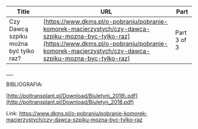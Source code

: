 | **Title**       | **URL**           | **Part**              |
|-----------------|-------------------|-----------------------|
| Czy Dawcą szpiku można być tylko raz?         | [https://www.dkms.pl/o-pobraniu/pobranie-komorek-macierzystych/czy-dawca-szpiku-mozna-byc-tylko-raz](https://www.dkms.pl/o-pobraniu/pobranie-komorek-macierzystych/czy-dawca-szpiku-mozna-byc-tylko-raz)    | Part 3 of 3          |

_\_\_


BIBLIOGRAFIA:


[http://poltransplant.pl/Download/Biuletyn\_2018\.pdf](http://poltransplant.pl/Download/Biuletyn_2018.pdf)  

  





Link: https://www.dkms.pl/o-pobraniu/pobranie-komorek-macierzystych/czy-dawca-szpiku-mozna-byc-tylko-raz
